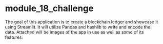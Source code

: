 # module_18_challenge
 The goal of this application is to create a blockchain ledger and showcase it using Streamlit.  It will utilize Pandas and hashlib to write and encode the data.  Attached will be images of the app in use as well as some of its features.
